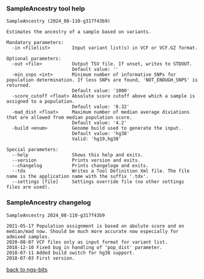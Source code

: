 ### SampleAncestry tool help
	SampleAncestry (2024_08-110-g317f43b9)
	
	Estimates the ancestry of a sample based on variants.
	
	Mandatory parameters:
	  -in <filelist>        Input variant list(s) in VCF or VCF.GZ format.
	
	Optional parameters:
	  -out <file>           Output TSV file. If unset, writes to STDOUT.
	                        Default value: ''
	  -min_snps <int>       Minimum number of informative SNPs for population determination. If less SNPs are found, 'NOT_ENOUGH_SNPS' is returned.
	                        Default value: '1000'
	  -score_cutoff <float> Absolute score cutoff above which a sample is assigned to a population.
	                        Default value: '0.32'
	  -mad_dist <float>     Maximum number of median average diviations that are allowed from median population score.
	                        Default value: '4.2'
	  -build <enum>         Genome build used to generate the input.
	                        Default value: 'hg38'
	                        Valid: 'hg19,hg38'
	
	Special parameters:
	  --help                Shows this help and exits.
	  --version             Prints version and exits.
	  --changelog           Prints changeloge and exits.
	  --tdx                 Writes a Tool Definition Xml file. The file name is the application name with the suffix '.tdx'.
	  --settings [file]     Settings override file (no other settings files are used).
	
### SampleAncestry changelog
	SampleAncestry 2024_08-110-g317f43b9
	
	2021-05-17 Population assignment is based on abolute score and on median/mad now. Should be much more accurate now especially for admixed samples.
	2020-08-07 VCF files only as input format for variant list.
	2018-12-10 Fixed bug in handling of 'pop_dist' parameter.
	2018-07-11 Added build switch for hg38 support.
	2018-07-03 First version.
[back to ngs-bits](https://github.com/imgag/ngs-bits)
